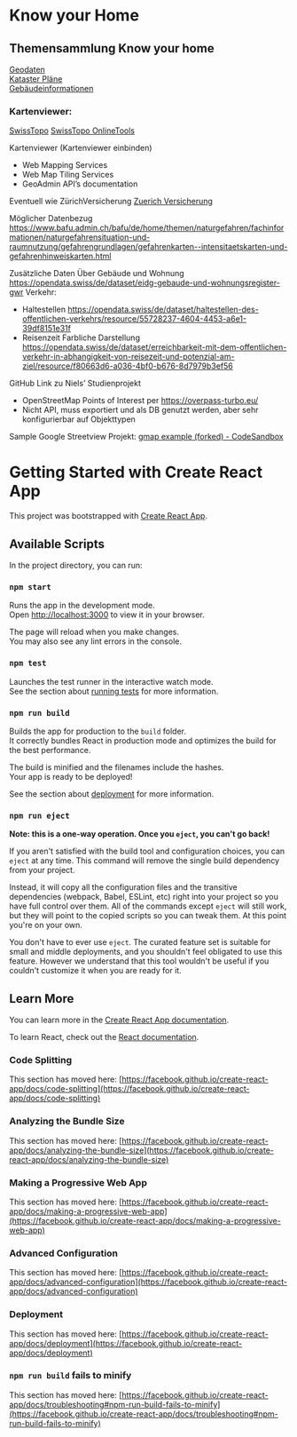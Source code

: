 # Know your Home

## Themensammlung Know your home

[Geodaten](https://www.geo.admin.ch/de/geo-dienstleistungen/geodienste/downloadienste/stac-api.html)<br>
[Kataster Pläne](https://www.cadastre.ch/de/services/service/ws-rdppf.html)<br>
[Gebäudeinformationen](https://www.housing-stat.ch/de/docs/levels.html)


### Kartenviewer:
[SwissTopo](https://www.swisstopo.admin.ch/de/home.html/)
[SwissTopo OnlineTools](https://www.swisstopo.admin.ch/de/home/meta/angebot/online-tools.html)

Kartenviewer (Kartenviewer einbinden)<br>
-	Web Mapping Services
-	Web Map Tiling Services
-	GeoAdmin API’s documentation



Eventuell wie ZürichVersicherung
[Zuerich Versicherung](https://www.zurich.ch/de/services/naturgefahren/)

Möglicher Datenbezug
https://www.bafu.admin.ch/bafu/de/home/themen/naturgefahren/fachinformationen/naturgefahrensituation-und-raumnutzung/gefahrengrundlagen/gefahrenkarten--intensitaetskarten-und-gefahrenhinweiskarten.html

Zusätzliche Daten Über Gebäude und Wohnung
https://opendata.swiss/de/dataset/eidg-gebaude-und-wohnungsregister-gwr
Verkehr:
- Haltestellen
https://opendata.swiss/de/dataset/haltestellen-des-offentlichen-verkehrs/resource/55728237-4604-4453-a6e1-39df8151e31f
- Reisenzeit Farbliche Darstellung
https://opendata.swiss/de/dataset/erreichbarkeit-mit-dem-offentlichen-verkehr-in-abhangigkeit-von-reisezeit-und-potenzial-am-ziel/resource/f80663d6-a036-4bf0-b676-8d7979b3ef56


GitHub Link zu Niels’ Studienprojekt
-	OpenStreetMap Points of Interest per https://overpass-turbo.eu/
-	Nicht API, muss exportiert und als DB genutzt werden, aber sehr konfigurierbar auf Objekttypen

Sample Google Streetview Projekt: 
[gmap example (forked) - CodeSandbox](https://codesandbox.io/s/nx6fg?file=/src/map.js:0-27)




# Getting Started with Create React App

This project was bootstrapped with [Create React App](https://github.com/facebook/create-react-app).

## Available Scripts

In the project directory, you can run:

### `npm start`

Runs the app in the development mode.\
Open [http://localhost:3000](http://localhost:3000) to view it in your browser.

The page will reload when you make changes.\
You may also see any lint errors in the console.

### `npm test`

Launches the test runner in the interactive watch mode.\
See the section about [running tests](https://facebook.github.io/create-react-app/docs/running-tests) for more information.

### `npm run build`

Builds the app for production to the `build` folder.\
It correctly bundles React in production mode and optimizes the build for the best performance.

The build is minified and the filenames include the hashes.\
Your app is ready to be deployed!

See the section about [deployment](https://facebook.github.io/create-react-app/docs/deployment) for more information.

### `npm run eject`

**Note: this is a one-way operation. Once you `eject`, you can't go back!**

If you aren't satisfied with the build tool and configuration choices, you can `eject` at any time. This command will remove the single build dependency from your project.

Instead, it will copy all the configuration files and the transitive dependencies (webpack, Babel, ESLint, etc) right into your project so you have full control over them. All of the commands except `eject` will still work, but they will point to the copied scripts so you can tweak them. At this point you're on your own.

You don't have to ever use `eject`. The curated feature set is suitable for small and middle deployments, and you shouldn't feel obligated to use this feature. However we understand that this tool wouldn't be useful if you couldn't customize it when you are ready for it.

## Learn More

You can learn more in the [Create React App documentation](https://facebook.github.io/create-react-app/docs/getting-started).

To learn React, check out the [React documentation](https://reactjs.org/).

### Code Splitting

This section has moved here: [https://facebook.github.io/create-react-app/docs/code-splitting](https://facebook.github.io/create-react-app/docs/code-splitting)

### Analyzing the Bundle Size

This section has moved here: [https://facebook.github.io/create-react-app/docs/analyzing-the-bundle-size](https://facebook.github.io/create-react-app/docs/analyzing-the-bundle-size)

### Making a Progressive Web App

This section has moved here: [https://facebook.github.io/create-react-app/docs/making-a-progressive-web-app](https://facebook.github.io/create-react-app/docs/making-a-progressive-web-app)

### Advanced Configuration

This section has moved here: [https://facebook.github.io/create-react-app/docs/advanced-configuration](https://facebook.github.io/create-react-app/docs/advanced-configuration)

### Deployment

This section has moved here: [https://facebook.github.io/create-react-app/docs/deployment](https://facebook.github.io/create-react-app/docs/deployment)

### `npm run build` fails to minify

This section has moved here: [https://facebook.github.io/create-react-app/docs/troubleshooting#npm-run-build-fails-to-minify](https://facebook.github.io/create-react-app/docs/troubleshooting#npm-run-build-fails-to-minify)
